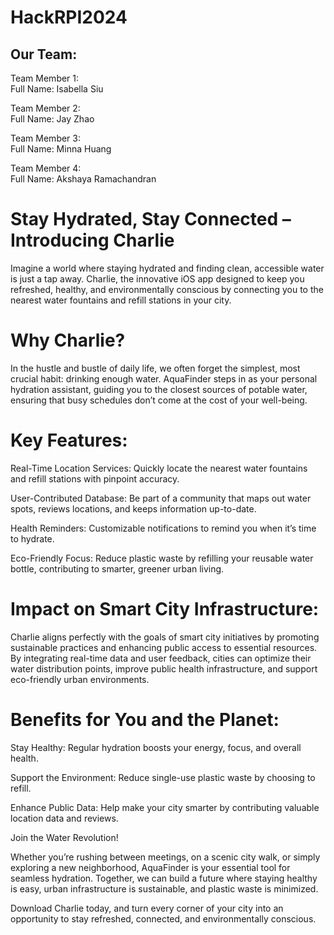 # HackRPI2024

## Our Team: ##

Team Member 1: <br/>
Full Name: Isabella Siu <br/>

Team Member 2: <br/>
Full Name: Jay Zhao <br/>

Team Member 3: <br/>
Full Name: Minna Huang <br/>

Team Member 4: <br/>
Full Name: Akshaya Ramachandran <br/>

# Stay Hydrated, Stay Connected – Introducing Charlie

Imagine a world where staying hydrated and finding clean, accessible water is just a tap away. Charlie, the innovative iOS app designed to keep you refreshed, healthy, and environmentally conscious by connecting you to the nearest water fountains and refill stations in your city.

# Why Charlie?

In the hustle and bustle of daily life, we often forget the simplest, most crucial habit: drinking enough water. AquaFinder steps in as your personal hydration assistant, guiding you to the closest sources of potable water, ensuring that busy schedules don’t come at the cost of your well-being.

# Key Features:

Real-Time Location Services: Quickly locate the nearest water fountains and refill stations with pinpoint accuracy.

User-Contributed Database: Be part of a community that maps out water spots, reviews locations, and keeps information up-to-date.

Health Reminders: Customizable notifications to remind you when it’s time to hydrate.

Eco-Friendly Focus: Reduce plastic waste by refilling your reusable water bottle, contributing to smarter, greener urban living.

# Impact on Smart City Infrastructure:

Charlie aligns perfectly with the goals of smart city initiatives by promoting sustainable practices and enhancing public access to essential resources. By integrating real-time data and user feedback, cities can optimize their water distribution points, improve public health infrastructure, and support eco-friendly urban environments.

# Benefits for You and the Planet:

Stay Healthy: Regular hydration boosts your energy, focus, and overall health.

Support the Environment: Reduce single-use plastic waste by choosing to refill.

Enhance Public Data: Help make your city smarter by contributing valuable location data and reviews.

Join the Water Revolution!

Whether you’re rushing between meetings, on a scenic city walk, or simply exploring a new neighborhood, AquaFinder is your essential tool for seamless hydration. Together, we can build a future where staying healthy is easy, urban infrastructure is sustainable, and plastic waste is minimized.

Download Charlie today, and turn every corner of your city into an opportunity to stay refreshed, connected, and environmentally conscious.
